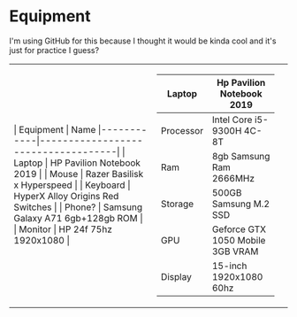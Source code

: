 #  Equipment
I'm using GitHub for this because I thought it would be kinda cool and it's just for practice I guess?

<table>
    </td><td>
| Equipment | Name
|------------|------------------------------------|
| Laptop     | HP Pavilion Notebook 2019          |
| Mouse      | Razer Basilisk x Hyperspeed        |
| Keyboard   | HyperX Alloy Origins Red Switches  |
| Phone?     | Samsung Galaxy A71 6gb+128gb ROM   |
| Monitor    | HP 24f 75hz 1920x1080              |
 
</td><td>    
    
| Laptop |  Hp Pavilion Notebook 2019     
|--------|--------------------------------------|
| Processor | Intel Core i5-9300H 4C-8T         |
| Ram       | 8gb Samsung Ram 2666MHz           |
| Storage   | 500GB Samsung M.2 SSD             |
| GPU       | Geforce GTX 1050 Mobile 3GB VRAM  |
| Display   | 15-inch 1920x1080 60hz            |
    
</td><td>   
</table>
